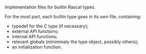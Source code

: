 Implementation files for builtin Rascal types.

For the most part, each builtin type goes in its own file, containing:

* typedef for the C type (if necessary);
* external API functions;
* internal API functions;
* relevant globals (minimmaly the type object, possibly others);
* an initialization function.
